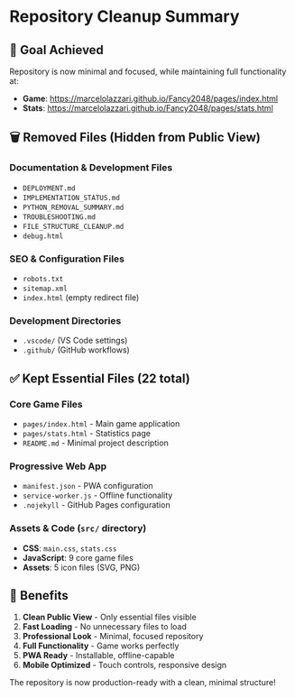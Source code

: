 # Repository Cleanup Summary

## 🎯 Goal Achieved
Repository is now minimal and focused, while maintaining full functionality at:
- **Game**: https://marcelolazzari.github.io/Fancy2048/pages/index.html
- **Stats**: https://marcelolazzari.github.io/Fancy2048/pages/stats.html

## 🗑️ Removed Files (Hidden from Public View)

### Documentation & Development Files
- `DEPLOYMENT.md`
- `IMPLEMENTATION_STATUS.md` 
- `PYTHON_REMOVAL_SUMMARY.md`
- `TROUBLESHOOTING.md`
- `FILE_STRUCTURE_CLEANUP.md`
- `debug.html`

### SEO & Configuration Files  
- `robots.txt`
- `sitemap.xml`
- `index.html` (empty redirect file)

### Development Directories
- `.vscode/` (VS Code settings)
- `.github/` (GitHub workflows)

## ✅ Kept Essential Files (22 total)

### Core Game Files
- `pages/index.html` - Main game application
- `pages/stats.html` - Statistics page
- `README.md` - Minimal project description

### Progressive Web App
- `manifest.json` - PWA configuration
- `service-worker.js` - Offline functionality 
- `.nojekyll` - GitHub Pages configuration

### Assets & Code (`src/` directory)
- **CSS**: `main.css`, `stats.css`
- **JavaScript**: 9 core game files
- **Assets**: 5 icon files (SVG, PNG)

## 🚀 Benefits

1. **Clean Public View** - Only essential files visible
2. **Fast Loading** - No unnecessary files to load
3. **Professional Look** - Minimal, focused repository
4. **Full Functionality** - Game works perfectly
5. **PWA Ready** - Installable, offline-capable
6. **Mobile Optimized** - Touch controls, responsive design

The repository is now production-ready with a clean, minimal structure!
